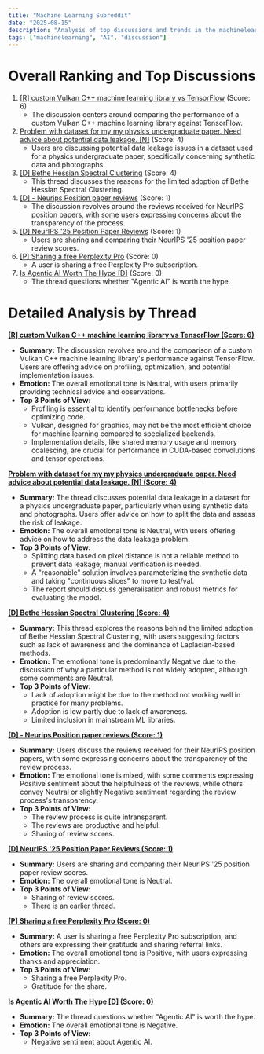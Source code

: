 ```yaml
---
title: "Machine Learning Subreddit"
date: "2025-08-15"
description: "Analysis of top discussions and trends in the machinelearning subreddit"
tags: ["machinelearning", "AI", "discussion"]
---
```


# Overall Ranking and Top Discussions
1.  [[R] custom Vulkan C++ machine learning library vs TensorFlow](https://www.reddit.com/r/MachineLearning/comments/1mqgyfe/custom_vulkan_c_machine_learning_library_vs/) (Score: 6)
    * The discussion centers around comparing the performance of a custom Vulkan C++ machine learning library against TensorFlow.
2.  [Problem with dataset for my my physics undergraduate paper. Need advice about potential data leakage. [N]](https://www.reddit.com/r/MachineLearning/comments/1mqgcka/problem_with_dataset_for_my_my_physics/) (Score: 4)
    * Users are discussing potential data leakage issues in a dataset used for a physics undergraduate paper, specifically concerning synthetic data and photographs.
3.  [[D] Bethe Hessian Spectral Clustering](https://www.reddit.com/r/MachineLearning/comments/1mqur0y/d_bethe_hessian_spectral_clustering/) (Score: 4)
    * This thread discusses the reasons for the limited adoption of Bethe Hessian Spectral Clustering.
4.  [[D] - Neurips Position paper reviews](https://www.reddit.com/r/MachineLearning/comments/1mr7ifp/d_neurips_position_paper_reviews/) (Score: 1)
    * The discussion revolves around the reviews received for NeurIPS position papers, with some users expressing concerns about the transparency of the process.
5.  [[D] NeurIPS '25 Position Paper Reviews](https://www.reddit.com/r/MachineLearning/comments/1mr7umi/d_neurips_25_position_paper_reviews/) (Score: 1)
    * Users are sharing and comparing their NeurIPS '25 position paper review scores.
6.  [[P] Sharing a free Perplexity Pro](https://www.reddit.com/r/MachineLearning/comments/1mr1sjj/p_sharing_a_free_perplexity_pro/) (Score: 0)
    * A user is sharing a free Perplexity Pro subscription.
7.  [Is Agentic AI Worth The Hype [D]](https://www.reddit.com/r/MachineLearning/comments/1mr62bx/is_agentic_ai_worth_the_hype_d/) (Score: 0)
    * The thread questions whether "Agentic AI" is worth the hype.

# Detailed Analysis by Thread
**[ [R] custom Vulkan C++ machine learning library vs TensorFlow (Score: 6)](https://www.reddit.com/r/MachineLearning/comments/1mqgyfe/custom_vulkan_c_machine_learning_library_vs/)**
*  **Summary:** The discussion revolves around the comparison of a custom Vulkan C++ machine learning library's performance against TensorFlow. Users are offering advice on profiling, optimization, and potential implementation issues.
*  **Emotion:** The overall emotional tone is Neutral, with users primarily providing technical advice and observations.
*  **Top 3 Points of View:**
    *   Profiling is essential to identify performance bottlenecks before optimizing code.
    *   Vulkan, designed for graphics, may not be the most efficient choice for machine learning compared to specialized backends.
    *   Implementation details, like shared memory usage and memory coalescing, are crucial for performance in CUDA-based convolutions and tensor operations.

**[Problem with dataset for my my physics undergraduate paper. Need advice about potential data leakage. [N] (Score: 4)](https://www.reddit.com/r/MachineLearning/comments/1mqgcka/problem_with_dataset_for_my_my_physics/)**
*  **Summary:** The thread discusses potential data leakage in a dataset for a physics undergraduate paper, particularly when using synthetic data and photographs. Users offer advice on how to split the data and assess the risk of leakage.
*  **Emotion:** The overall emotional tone is Neutral, with users offering advice on how to address the data leakage problem.
*  **Top 3 Points of View:**
    *   Splitting data based on pixel distance is not a reliable method to prevent data leakage; manual verification is needed.
    *   A "reasonable" solution involves parameterizing the synthetic data and taking "continuous slices" to move to test/val.
    *   The report should discuss generalisation and robust metrics for evaluating the model.

**[[D] Bethe Hessian Spectral Clustering (Score: 4)](https://www.reddit.com/r/MachineLearning/comments/1mqur0y/d_bethe_hessian_spectral_clustering/)**
*  **Summary:** This thread explores the reasons behind the limited adoption of Bethe Hessian Spectral Clustering, with users suggesting factors such as lack of awareness and the dominance of Laplacian-based methods.
*  **Emotion:** The emotional tone is predominantly Negative due to the discussion of why a particular method is not widely adopted, although some comments are Neutral.
*  **Top 3 Points of View:**
    *   Lack of adoption might be due to the method not working well in practice for many problems.
    *   Adoption is low partly due to lack of awareness.
    *   Limited inclusion in mainstream ML libraries.

**[[D] - Neurips Position paper reviews (Score: 1)](https://www.reddit.com/r/MachineLearning/comments/1mr7ifp/d_neurips_position_paper_reviews/)**
*  **Summary:** Users discuss the reviews received for their NeurIPS position papers, with some expressing concerns about the transparency of the review process.
*  **Emotion:** The emotional tone is mixed, with some comments expressing Positive sentiment about the helpfulness of the reviews, while others convey Neutral or slightly Negative sentiment regarding the review process's transparency.
*  **Top 3 Points of View:**
    *   The review process is quite intransparent.
    *   The reviews are productive and helpful.
    *   Sharing of review scores.

**[[D] NeurIPS '25 Position Paper Reviews (Score: 1)](https://www.reddit.com/r/MachineLearning/comments/1mr7umi/d_neurips_25_position_paper_reviews/)**
*  **Summary:** Users are sharing and comparing their NeurIPS '25 position paper review scores.
*  **Emotion:** The overall emotional tone is Neutral.
*  **Top 3 Points of View:**
    *   Sharing of review scores.
    *   There is an earlier thread.

**[[P] Sharing a free Perplexity Pro (Score: 0)](https://www.reddit.com/r/MachineLearning/comments/1mr1sjj/p_sharing_a_free_perplexity_pro/)**
*  **Summary:** A user is sharing a free Perplexity Pro subscription, and others are expressing their gratitude and sharing referral links.
*  **Emotion:** The overall emotional tone is Positive, with users expressing thanks and appreciation.
*  **Top 3 Points of View:**
    *   Sharing a free Perplexity Pro.
    *   Gratitude for the share.

**[Is Agentic AI Worth The Hype [D] (Score: 0)](https://www.reddit.com/r/MachineLearning/comments/1mr62bx/is_agentic_ai_worth_the_hype_d/)**
*  **Summary:** The thread questions whether "Agentic AI" is worth the hype.
*  **Emotion:** The overall emotional tone is Negative.
*  **Top 3 Points of View:**
    *   Negative sentiment about Agentic AI.
